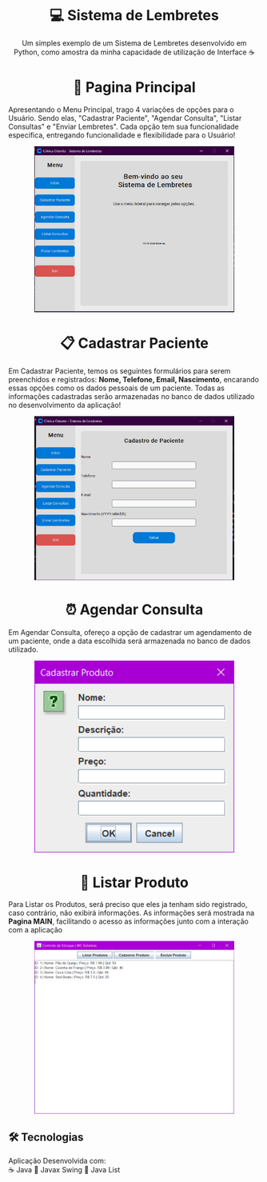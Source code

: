 <h1 align="center">💻 Sistema de Lembretes</h1>

<p align="center">
  Um simples exemplo de um Sistema de Lembretes desenvolvido em Python, como amostra da minha capacidade de utilização de Interface ☕
</p>

<h1 align="center">📌 Pagina Principal</h1>
<p>Apresentando o Menu Principal, trago 4 variações de opções para o Usuário. Sendo elas, "Cadastrar Paciente", "Agendar Consulta", "Listar Consultas" e "Enviar Lembretes". Cada opção tem sua funcionalidade especifica, entregando funcionalidade e flexibilidade para o Usuário! </p>

<p align="center">
  <img src="https://github.com/padovandev/Sistema-de-Lembretes/blob/main/img/MenuPrincipal.PNG" alt="Pagina Principal da Aplicação" width="400">  
</p>

<h1 align="center">📋 Cadastrar Paciente</h1>
<p>Em Cadastrar Paciente, temos os seguintes formulários para serem preenchidos e registrados: <strong>Nome, Telefone, Email, Nascimento</strong>, encarando essas opções como os dados pessoais de um paciente. Todas as informações cadastradas serão armazenadas no banco de dados utilizado no desenvolvimento da aplicação!</p>

<p align="center">
  <img src="https://github.com/padovandev/Sistema-de-Lembretes/blob/main/img/CadastrarPaciente.PNG" alt="Pagina Principal da Aplicação" width="400">   
</p>

<h1 align="center">⏰ Agendar Consulta </h1>
<p>Em Agendar Consulta, ofereço a opção de cadastrar um agendamento de um paciente, onde a data escolhida será armazenada no banco de dados utilizado. </p>

<p align="center">
  <img src="https://github.com/padovandev/SistemaEstoque/blob/main/img/FotoSistemaCadastrar.PNG" alt="Pagina Principal da Aplicação" width="400">   
</p>

<h1 align="center">📜 Listar Produto</h1>
<p>Para Listar os Produtos, será preciso que eles ja tenham sido registrado, caso contrário, não exibirá informações. As informações será mostrada na <strong>Pagina MAIN</strong>, facilitando o acesso as informações junto com a interação com a aplicação</p>

<p align="center">
  <img src="https://github.com/padovandev/SistemaEstoque/blob/main/img/FotoSistemaListar.PNG" alt="Pagina Principal da Aplicação" width="400">  
</p>



## 🛠 Tecnologias

Aplicação Desenvolvida com:  
☕ Java
📜 Javax Swing
📕 Java List
